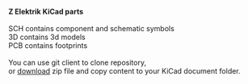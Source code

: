 <b>Z Elektrik KiCad parts</b>
<br>
<br>SCH contains component and schematic symbols
<br>3D contains 3d models
<br>PCB contains footprints
<br>
<br>You can use git client to clone repository,
<br>or <a href=https://github.com/Z-Elektrik/LIB>download</a> zip file and copy content to your KiCad document folder.
